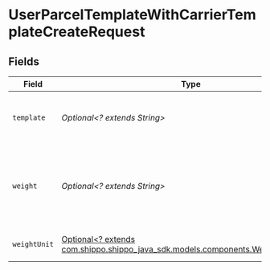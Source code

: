 # UserParcelTemplateWithCarrierTemplateCreateRequest


## Fields

| Field                                                                                                                        | Type                                                                                                                         | Required                                                                                                                     | Description                                                                                                                  | Example                                                                                                                      |
| ---------------------------------------------------------------------------------------------------------------------------- | ---------------------------------------------------------------------------------------------------------------------------- | ---------------------------------------------------------------------------------------------------------------------------- | ---------------------------------------------------------------------------------------------------------------------------- | ---------------------------------------------------------------------------------------------------------------------------- |
| `template`                                                                                                                   | *Optional<? extends String>*                                                                                                 | :heavy_minus_sign:                                                                                                           | The object representing the carrier parcel template                                                                          |                                                                                                                              |
| `weight`                                                                                                                     | *Optional<? extends String>*                                                                                                 | :heavy_minus_sign:                                                                                                           | The weight of the package, in units specified by the weight_unit attribute.                                                  | 12                                                                                                                           |
| `weightUnit`                                                                                                                 | [Optional<? extends com.shippo.shippo_java_sdk.models.components.WeightUnitEnum>](../../models/components/WeightUnitEnum.md) | :heavy_minus_sign:                                                                                                           | The unit used for weight.                                                                                                    | lb                                                                                                                           |